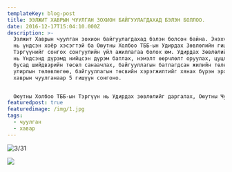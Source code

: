```yaml
---
templateKey: blog-post
title: ЭЭЛЖИТ ХАВРЫН ЧУУЛГАН ЗОХИОН БАЙГУУЛАГДАХАД БЭЛЭН БОЛЛОО.
date: 2016-12-17T15:04:10.000Z
description: >-
  Ээлжит Хаврын чуулган зохион байгуулагдахад бэлэн болсон байна. Энэхүү чуулган
  нь үндсэн хоёр хэсэгтэй ба Оюутны Холбоо ТББ-ын Удирдах Зөвлөлийн гишүүн,
  Тэргүүнийг сонгох сонгуулийн үйл ажиллагаа болох юм. Удирдах Зөвлөлийн гишүүн
  нь Үндсэнд дүрэмд нийцсэн дүрэм батлах, нэмэлт өөрчлөлт оруулах, цуцлах болон
  бусад шийдвэрийн төсөл санаачлах, байгууллагын батлагдсан жилийн төлөвлөгөө,
  улирлын төлөвлөгөө, байгууллагын төсвийн хэрэгжилтийг хянах бүрэн эрхтэй ба
  хаврын чуулганаар 5 гишүүн сонгоно.


  Оюутны Холбоо ТББ-ын Тэргүүн нь Удирдах зөвлөлийг даргалах, Оюутны Чуулганыг даргалах, Оюутны холбоог гадаад, дотоодод төлөөлөх, Чуулганы өмнө ажлаа хариуцаж, тайлагнах, Оюутны холбооны хөгжлийн бодлого, жилийн төлөвлөгөө, улирлын төлөвлөгөө, төсвийн гүйцэтгэлийн тайлан мэдээг нийт оюутнуудад хандаж тайлагнах, Оюутнуудыг төлөөлж СЭЗИС-ийн Удирдах зөвлөлийн гишүүнээр ажиллаж, түүнээс гарсан шийдвэрийн талаар оюутнуудад цаг тухайд нь мэдээлэх, Оюутанд тулгамдсан түгээмэл асуудлын хүрээнд нийт оюутнуудыг төлөөлөн СЭЗИС-ын Ректортой уулзаж, шийдвэр гаргуулах, Оюутны эрх ашгийг хамгаалж, хууль ёсны дагуу хэлсэн үг, хийсэн үйлдэлдээ хувь хүн, оюутны үүднээс дарамт шахалтад өртөхгүй, халдашгүй байх эрхтэй.
featuredpost: true
featuredimage: /img/1.jpg
tags:
  - чуулган
  - хавар
---
```

![3/31](/img/276990296_2146798228819577_749310151344600468_n.png)

![](/img/276284095_2146805705485496_1599192065816614899_n.png)